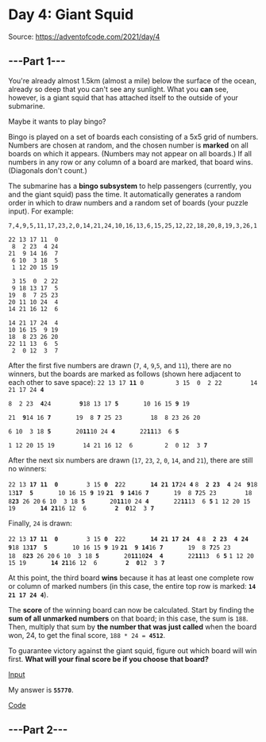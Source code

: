 # Day 4: Giant Squid
Source: https://adventofcode.com/2021/day/4

## ---Part 1---

You're already almost 1.5km (almost a mile) below the surface of the ocean, already so deep that you can't see any sunlight. What you **can** see, however, is a giant squid that has attached itself to the outside of your submarine.

Maybe it wants to play bingo?

Bingo is played on a set of boards each consisting of a 5x5 grid of numbers. Numbers are chosen at random, and the chosen number is **marked** on all boards on which it appears. (Numbers may not appear on all boards.) If all numbers in any row or any column of a board are marked, that board wins. (Diagonals don't count.)

The submarine has a **bingo subsystem** to help passengers (currently, you and the giant squid) pass the time. It automatically generates a random order in which to draw numbers and a random set of boards (your puzzle input). For example:
```
7,4,9,5,11,17,23,2,0,14,21,24,10,16,13,6,15,25,12,22,18,20,8,19,3,26,1

22 13 17 11  0
 8  2 23  4 24
21  9 14 16  7
 6 10  3 18  5
 1 12 20 15 19

 3 15  0  2 22
 9 18 13 17  5
19  8  7 25 23
20 11 10 24  4
14 21 16 12  6

14 21 17 24  4
10 16 15  9 19
18  8 23 26 20
22 11 13  6  5
 2  0 12  3  7
 ```
After the first five numbers are drawn (`7`, `4`, `9`,`5`, and `11`), there are no winners, but the boards are marked as follows (shown here adjacent to each other to save space):
`22 13 17 `**`11`**`  0         3 15  0  2 22        14 21 17 24  `**`4`**


 `8  2 23  `**`4`**` 24         `**`9`**` 18 13 17  `**`5`**`        10 16 15  `**`9`**` 19`
 
 
`21  `**`9`**` 14 16  `**`7`**`        19  8  `**`7`**` 25 23        18  8 23 26 20`


` 6 10  3 18  `**`5`**`        20 `**`11`**` 10 24  `**`4`**`        22 `**`11`**` 13  6  `**`5`**


` 1 12 20 15 19        14 21 16 12  6         2  0 12  3  `**`7`**


After the next six numbers are drawn (`17`, `23`, `2`, `0`, `14`, and `21`), there are still no winners:

`22 13 `**`17 11  0`**`         3 15  `**`0  2`**` 22        `**`14 21 17`**` 24  `**`4`**
 `8  `**`2 23  4`**` 24`        ` `**`9`**` 18 13 `**`17  5`**`        10 16 15  `**`9`**` 19`
**`21  9 14`**` 16  `**`7`**`        19  8  `**`7`**` 25 23        18  8 `**`23`**` 26 20`
` 6 10  3 18  `**`5`**`        20 `**`11`**` 10 24  `**`4`**`        22 `**`11`**` 13  6  `**`5`**
` 1 12 20 15 19        `**`14 21`**` 16 12  6         `**`2  0`**` 12  3  `**`7`**


Finally, `24` is drawn:

`22 13 `**`17 11  0`**`         3 15  `**`0  2`**` 22        `**`14 21 17 24  4`**
 `8  `**`2 23  4 24`**`         `**`9`**` 18 13 `**`17  5`**`        10 16 15  `**`9`**` 19`
**`21  9 14`**` 16  `**`7`**`        19  8  `**`7`**` 25 23        18  8 `**`23`**` 26 20`
` 6 10  3 18  `**`5`**`        20 `**`11`**` 10 `**`24  4`**`        22 `**`11`**` 13  6  `**`5`**
` 1 12 20 15 19        `**`14 21`**` 16 12  6         `**`2  0`**` 12  3  `**`7`**


At this point, the third board **wins** because it has at least one complete row or column of marked numbers (in this case, the entire top row is marked: **`14 21 17 24 4`**).

The **score** of the winning board can now be calculated. Start by finding the **sum of all unmarked numbers** on that board; in this case, the sum is `188`. Then, multiply that sum by **the number that was just called** when the board won, 24, to get the final score, `188 * 24 = `**`4512`**.

To guarantee victory against the giant squid, figure out which board will win first. **What will your final score be if you choose that board?**

[Input]()

My answer is **`55770`**.

[Code]()


## ---Part 2---


